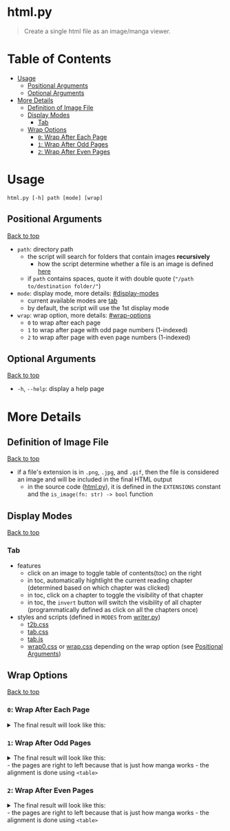 # html.py <!-- omit in toc -->
> Create a single html file as an image/manga viewer.


<!-- omit in toc -->
# Table of Contents 
- [Usage](#usage)
    - [Positional Arguments](#positional-arguments)
    - [Optional Arguments](#optional-arguments)
- [More Details](#more-details)
    - [Definition of Image File](#definition-of-image-file)
    - [Display Modes](#display-modes)
        - [Tab](#tab)
    - [Wrap Options](#wrap-options)
        - [`0`: Wrap After Each Page](#0-wrap-after-each-page)
        - [`1`: Wrap After Odd Pages](#1-wrap-after-odd-pages)
        - [`2`: Wrap After Even Pages](#2-wrap-after-even-pages)


# Usage
`html.py [-h] path [mode] [wrap]`

## Positional Arguments
[Back to top](#table-of-contents)
- `path`: directory path
    - the script will search for folders that contain images **recursively**
        - how the script determine whether a file is an image is defined [here](#definition-of-image-file) 
    - if `path` contains spaces, quote it with double quote (`"/path to/destination folder/"`)
- `mode`: display mode, more details: [#display-modes](#display-modes)
    - current available modes are [tab](#tab)
    - by default, the script will use the 1st display mode
- `wrap`: wrap option, more details: [#wrap-options](#wrap-options)
    - `0` to wrap after each page
    - `1` to wrap after page with odd page numbers (1-indexed)
    - `2` to wrap after page with even page numbers (1-indexed)

## Optional Arguments
[Back to top](#table-of-contents)
- `-h`, `--help`: display a help page


# More Details

## Definition of Image File
[Back to top](#table-of-contents)
- if a file's extension is in `.png`, `.jpg`, and `.gif`, then the file is considered an image and will be included in the final HTML output
    - in the source code ([html.py](../src/html.py)), it is defined in the `EXTENSIONS` constant and the `is_image(fn: str) -> bool` function

## Display Modes
[Back to top](#table-of-contents)
### Tab
- features
    - click on an image to toggle table of contents(toc) on the right
    - in toc, automatically hightlight the current reading chapter (determined based on which chapter was clicked)
    - in toc, click on a chapter to toggle the visibility of that chapter
    - in toc, the `invert` button will switch the visibility of all chapter (programmatically defined as click on all the chapters once)
- styles and scripts (defined in `MODES` from [writer.py](../src/utils/writer.py))
    - [t2b.css](../src/utils/t2b.css)
    - [tab.css](../src/utils/tab.css)
    - [tab.js](../src/utils/tab.js)
    - [wrap0.css](../src/utils/wrap0.css) or [wrap.css](../src/utils/wrap.css) depending on the wrap option (see [Positional Arguments](#positional-arguments))

## Wrap Options
[Back to top](#table-of-contents)

### `0`: Wrap After Each Page 
<details><summary>The final result will look like this:</summary>

```
1
2
3
4
5
6
7
8
9
```

</details>

### `1`: Wrap After Odd Pages
<details><summary>The final result will look like this:</summary>

```
1 
32
54
76
98
```
or
```
1
32
54
76
8
```
</details>
- the pages are right to left because that is just how manga works
- the alignment is done using <code>&lt;table&gt;</code>

### `2`: Wrap After Even Pages
<details><summary>The final result will look like this:</summary>

```
21
43
65
87
9
```
or
```
21
43
65
87
```

</details>
- the pages are right to left because that is just how manga works
- the alignment is done using <code>&lt;table&gt;</code>
